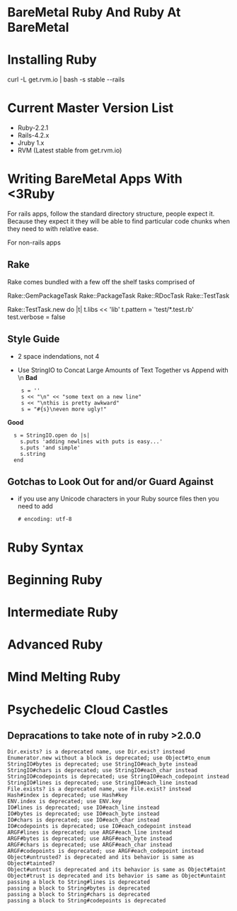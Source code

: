 # BareMetal Ruby And Ruby At BareMetal


# Installing Ruby

curl -L get.rvm.io | bash -s stable --rails

# Current Master Version List

+ Ruby-2.2.1
+ Rails-4.2.x
+ Jruby 1.x
+ RVM (Latest stable from get.rvm.io)


# Writing BareMetal Apps With <3Ruby

For rails apps, follow the standard directory structure, people expect it. Because they expect it they will be able to find particular code chunks when they need to with relative ease.

For non-rails apps


## Rake

Rake comes bundled with a few off the shelf tasks comprised of

Rake::GemPackageTask 
Rake::PackageTask
Rake::RDocTask
Rake::TestTask

Rake::TestTask.new do |t|
t.libs << 'lib'
t.pattern = 'test/*.test.rb'
test.verbose = false

## Style Guide
+ 2 space indendations, not 4



+ Use StringIO to Concat Large Amounts of Text Together vs Append with \n
__Bad__


       s = ''
       s << "\n" << "some text on a new line"
       s << "\nthis is pretty awkward"
       s = "#{s}\neven more ugly!"

__Good__

      s = StringIO.open do |s|
        s.puts 'adding newlines with puts is easy...'
        s.puts 'and simple'
        s.string
      end

## Gotchas to Look Out for and/or Guard Against

+ if you use any Unicode characters in your Ruby source files then you need to add

      # encoding: utf-8



# Ruby Syntax

# Beginning Ruby

# Intermediate Ruby

# Advanced Ruby

# Mind Melting Ruby

# Psychedelic Cloud Castles 

## Depracations to take note of in ruby >2.0.0

    Dir.exists? is a deprecated name, use Dir.exist? instead
    Enumerator.new without a block is deprecated; use Object#to_enum
    StringIO#bytes is deprecated; use StringIO#each_byte instead
    StringIO#chars is deprecated; use StringIO#each_char instead
    StringIO#codepoints is deprecated; use StringIO#each_codepoint instead
    StringIO#lines is deprecated; use StringIO#each_line instead
    File.exists? is a deprecated name, use File.exist? instead
    Hash#index is deprecated; use Hash#key
    ENV.index is deprecated; use ENV.key
    IO#lines is deprecated; use IO#each_line instead
    IO#bytes is deprecated; use IO#each_byte instead
    IO#chars is deprecated; use IO#each_char instead
    IO#codepoints is deprecated; use IO#each_codepoint instead
    ARGF#lines is deprecated; use ARGF#each_line instead
    ARGF#bytes is deprecated; use ARGF#each_byte instead
    ARGF#chars is deprecated; use ARGF#each_char instead
    ARGF#codepoints is deprecated; use ARGF#each_codepoint instead
    Object#untrusted? is deprecated and its behavior is same as Object#tainted?
    Object#untrust is deprecated and its behavior is same as Object#taint
    Object#trust is deprecated and its behavior is same as Object#untaint
    passing a block to String#lines is deprecated
    passing a block to String#bytes is deprecated
    passing a block to String#chars is deprecated
    passing a block to String#codepoints is deprecated

